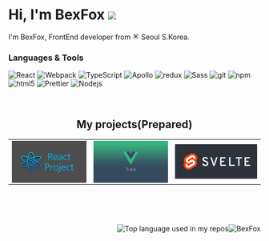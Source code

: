 <h1>Hi, I'm BexFox <img src="https://media.giphy.com/media/hvRJCLFzcasrR4ia7z/giphy.gif" width="25px"></h1>

<p>I'm BexFox, FrontEnd developer from <img src="https://raw.githubusercontent.com/BexFox/BexFox/main/korea-flag.png" width="13"/> Seoul S.Korea.
<br />
<h3>Languages & Tools</h3>
<p>
  <img alt="React" src="https://img.shields.io/badge/-React-45b8d8?style=flat-square&logo=react&logoColor=white" />
  <img alt="Webpack" src="https://img.shields.io/badge/-Webpack-8DD6F9?style=flat-square&logo=webpack&logoColor=white" /> 
  <img alt="TypeScript" src="https://img.shields.io/badge/-TypeScript-007ACC?style=flat-square&logo=typescript&logoColor=white" />
  <img alt="Apollo" src="https://img.shields.io/badge/-Apollo%20GraphQL-311C87?style=flat-square&logo=apollo-graphql&logoColor=white" />
  <img alt="redux" src="https://img.shields.io/badge/-Redux-764ABC?style=flat-square&logo=redux&logoColor=white" />
  <img alt="Sass" src="https://img.shields.io/badge/-Sass-CC6699?style=flat-square&logo=sass&logoColor=white" />
  <img alt="git" src="https://img.shields.io/badge/-Git-F05032?style=flat-square&logo=git&logoColor=white" />
  <img alt="npm" src="https://img.shields.io/badge/-NPM-CB3837?style=flat-square&logo=npm&logoColor=white" />
  <img alt="html5" src="https://img.shields.io/badge/-HTML5-E34F26?style=flat-square&logo=html5&logoColor=white" />
  <img alt="Prettier" src="https://img.shields.io/badge/-Prettier-F7B93E?style=flat-square&logo=prettier&logoColor=white" />
  <img alt="Nodejs" src="https://img.shields.io/badge/-Nodejs-43853d?style=flat-square&logo=Node.js&logoColor=white" />
</p>
<br/>
<h2 align="center">My projects(Prepared)</h2>
<table>
  <tbody>
    <tr>
      <td>
          <img align="center" src="https://raw.githubusercontent.com/BexFox/BexFox/main/React.png" width="300" alt-text="React Project">
      </td>
      <td>
          <img align="center" src="https://raw.githubusercontent.com/BexFox/BexFox/main/vue.png" width="300" alt-text="Vue Project">
      </td>
      <td>
        <img align="center" src="https://raw.githubusercontent.com/BexFox/BexFox/main/svelte2.png" width="330" alt-text="Svelte Project">
      </td>
    </tr>
  </tbody>
</table>
  



<br /><br /><br />

<div align="right">
  <img width="" src="https://github-readme-stats.vercel.app/api/top-langs/?username=BexFox&layout=compact&hide_title=1&card_width=300" alt="Top language used in my repos" /><img src="https://github-readme-stats.vercel.app/api?username=BexFox&show_icons=true&theme=gotham" width="345" alt="BexFox" />
</div>
